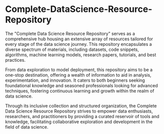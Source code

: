 # Complete-DataScience-Resource-Repository

The "Complete Data Science Resource Repository" serves as a comprehensive hub housing an extensive array of resources tailored for every stage of the data science journey. This repository encapsulates a diverse spectrum of materials, including datasets, code snippets, algorithms, machine learning models, research papers, tutorials, and best practices.

From data exploration to model deployment, this repository aims to be a one-stop destination, offering a wealth of information to aid in analysis, experimentation, and innovation. It caters to both beginners seeking foundational knowledge and seasoned professionals looking for advanced techniques, fostering continuous learning and growth within the realm of data science.

Through its inclusive collection and structured organization, the Complete Data Science Resource Repository strives to empower data enthusiasts, researchers, and practitioners by providing a curated reservoir of tools and knowledge, facilitating collaborative exploration and development in the field of data science.
